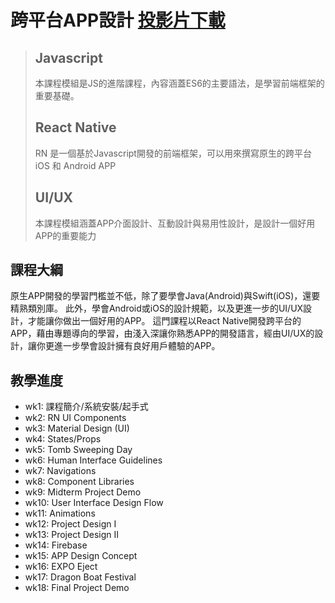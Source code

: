 # 跨平台APP設計 [投影片下載](https://drive.google.com/drive/folders/0ByVfHLrANqS3RFNYSFJIdGc2RDQ?usp=sharing)
> ## Javascript
> 本課程模組是JS的進階課程，內容涵蓋ES6的主要語法，是學習前端框架的重要基礎。
> ## React Native
> RN 是一個基於Javascript開發的前端框架，可以用來撰寫原生的跨平台 iOS 和 Android APP
> ## UI/UX
> 本課程模組涵蓋APP介面設計、互動設計與易用性設計，是設計一個好用APP的重要能力


## 課程大綱
原生APP開發的學習門檻並不低，除了要學會Java(Android)與Swift(iOS)，還要精熟類別庫。 此外，學會Android或iOS的設計規範，以及更進一步的UI/UX設計，才能讓你做出一個好用的APP。 這門課程以React Native開發跨平台的APP，藉由專題導向的學習，由淺入深讓你熟悉APP的開發語言，經由UI/UX的設計，讓你更進一步學會設計擁有良好用戶體驗的APP。

## 教學進度
- wk1: 課程簡介/系統安裝/起手式
- wk2: RN UI Components
- wk3: Material Design (UI)
- wk4: States/Props
- wk5: Tomb Sweeping Day
- wk6: Human Interface Guidelines
- wk7: Navigations
- wk8: Component Libraries
- wk9: Midterm Project Demo 
- wk10: User Interface Design Flow   
- wk11: Animations
- wk12: Project Design I
- wk13: Project Design II
- wk14: Firebase
- wk15: APP Design Concept
- wk16: EXPO Eject  
- wk17: Dragon Boat Festival
- wk18: Final Project Demo
